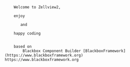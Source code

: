 


		Welcome to Zellview2,
		
		enjoy
		
		   and
		   
		happy coding


		based on 
			Blackbox Component Builder [BlackboxFramework](https://www.blackboxframework.org)		https://www.blackboxframework.org
			
		
